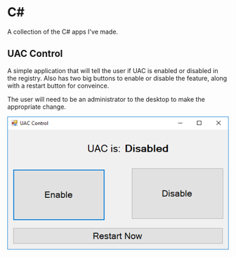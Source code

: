 # C#
A collection of the C# apps I've made. 

## UAC Control
A simple application that will tell the user if UAC is enabled or disabled in the registry. Also has two big buttons to enable or disable the feature, along with a restart button for conveince. 

The user will need to be an administrator to the desktop to make the appropriate change. 

![UAC Control](https://raw.githubusercontent.com/cjerrington/CSharp/master/images/UACControl.png)
